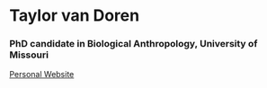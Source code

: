 # Taylor van Doren
### PhD candidate in Biological Anthropology, University of Missouri
[Personal Website](www.taylorvandoren.com)
